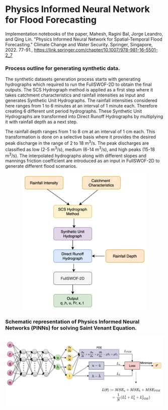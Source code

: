 # Physics Informed Neural Network for Flood Forecasting

Implementation notebooks of the paper, Mahesh, Ragini Bal, Jorge Leandro, and Qing Lin. "Physics Informed Neural Network for Spatial-Temporal Flood Forecasting." Climate Change and Water Security. Springer, Singapore, 2022. 77-91., https://link.springer.com/chapter/10.1007/978-981-16-5501-2_7



### Process outline for generating synthetic data.

The synthetic datasets generation process starts with  generating hydrographs which required to run the FullSWOF-2D to obtain the final outputs. The SCS Hydrograph method is applied as a first step where it takes catchment characteristics and rainfall intensities as input and generates Synthetic Unit Hydrographs. The rainfall intensities considered here ranges from 1 to 6 minutes at an interval of 1 minute each. Therefore creating 6 different unit period hydrographs. These Synthetic Unit Hydrographs are transformed into Direct Runoff Hydrographs by multiplying it with rainfall depth as a next step. 

The rainfall depth ranges from 1 to 8 cm at an interval of 1 cm each. This transformation is done on a selective basis where it provides the desired peak discharge in the range of 2 to 18 m<sup>3</sup>/s. The peak discharges are classified as low (2-5 m<sup>3</sup>/s), medium (6-14 m<sup>3</sup>/s), and high peaks (15-18 m<sup>3</sup>/s). The interpolated hydrographs along with different slopes and mannings friction coefficient are introduced as an input in FullSWOF-2D to generate different flood scenarios.

<p align="center">
<img src="Visualization/dataset_process_outline.png" alt="dataset_process" width="400" class="d d "/>
</p>

### Schematic representation of Physics Informed Neural Networks (PINNs) for solving Saint Venant Equation.
![Schematic representation of Physics Informed Neural Networks (PINNs) for solving Saint Venant Equation.](Visualization/schematic_pinn.png)
